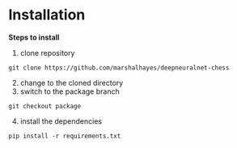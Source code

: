 # Installation
**Steps to install**
  1. clone repository
  
  ```
  git clone https://github.com/marshalhayes/deepneuralnet-chess
  ```
  2. change to the cloned directory
  3. switch to the package branch
  
  ```
  git checkout package
  ```
  4. install the dependencies
  
  ```
  pip install -r requirements.txt
  ```
